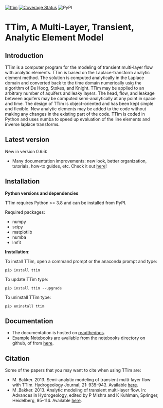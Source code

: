 [![ttim](https://github.com/mbakker7/ttim/actions/workflows/ci.yml/badge.svg?branch=master)](https://github.com/mbakker7/ttim/actions/workflows/ci.yml)
[![Coverage Status](https://coveralls.io/repos/github/mbakker7/ttim/badge.svg?branch=master)](https://coveralls.io/github/mbakker7/ttim?branch=master)
![PyPI](https://img.shields.io/pypi/v/ttim?color=green)

# TTim, A Multi-Layer, Transient, Analytic Element Model

## Introduction

TTim is a computer program for the modeling of transient multi-layer flow with analytic elements.
TTim is based on the Laplace-transform analytic element method. The solution is computed analytically
in the Laplace domain and converted back to the time domain numerically usig the algorithm of De Hoog, Stokes, and Knight.
TTim may be applied to an arbitrary number of aquifers and leaky layers.
The head, flow, and leakage between aquifers may be computed semi-analytically at any point in space and time.
The design of TTim is object-oriented and has been kept simple and flexible.
New analytic elements may be added to the code without making any changes in the existing part of the code.
TTim is coded in Python and uses numba to speed up evaluation of the line elements and inverse laplace transforms.

## Latest version
New in version 0.6.6:
* Many documentation improvements: new look, better organization, tutorials, how-to guides, etc. Check it out [here](https://ttim.readthedocs.io)!

## Installation

**Python versions and dependencies**

TTim requires Python >= 3.8 and can be installed from PyPI.

Required packages: 
* numpy
* scipy
* matplotlib 
* numba
* lmfit

**Installation:**

To install TTim, open a command prompt or the anaconda prompt and type:

    pip install ttim

To update TTim type:

    pip install ttim --upgrade

To uninstall TTim type:

    pip uninstall ttim
    
## Documentation

* The documentation is hosted on [readthedocs](https://ttim.readthedocs.io).
* Example Notebooks are available from the notebooks directory on github, of from [here](https://github.com/mbakker7/ttim/tree/master/notebooks).

## Citation

Some of the papers that you may want to cite when using TTim are:

* M. Bakker. 2013. Semi-analytic modeling of transient multi-layer flow with TTim. Hydrogeology Journal, 21: 935-943. Available <a href=“[https://yourPDFname.tiiny.site](https://github.com/mbakker7/ttim/blob/master/papers/2013_bakker_ttim_hgj.pdf)”>here</a>.
* M .Bakker. 2013. Analytic modeling of transient multi-layer flow. In: Advances in Hydrogeology, edited by P Mishra and K Kuhlman, Springer, Heidelberg, 95-114. Available [here](https://github.com/mbakker7/ttim/blob/master/papers/2013_bakker_ttim_theory.pdf).

